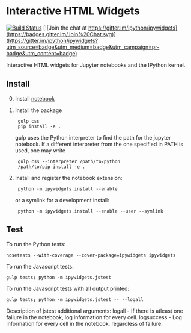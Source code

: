 # Interactive HTML Widgets

[![Build Status](https://travis-ci.org/ipython/ipywidgets.svg?branch=master)](https://travis-ci.org/ipython/ipywidgets) [![Join the chat at https://gitter.im/ipython/ipywidgets](https://badges.gitter.im/Join%20Chat.svg)](https://gitter.im/ipython/ipywidgets?utm_source=badge&utm_medium=badge&utm_campaign=pr-badge&utm_content=badge)

Interactive HTML widgets for Jupyter notebooks and the IPython kernel.

## Install

0. Install [notebook](https://github.com/jupyter/notebook)

1. Install the package
    
        gulp css
        pip install -e .

    gulp uses the Python interpreter to find the path for the jupyter notebook.
    If a different interpreter from the one specified in PATH is used, one may
    write

        gulp css --interpreter /path/to/python
        /path/to/pip install -e .

2. Install and register the notebook extension:

        python -m ipywidgets.install --enable
    
    or a symlink for a development install:

        python -m ipywidgets.install --enable --user --symlink

## Test

To run the Python tests:

    nosetests --with-coverage --cover-package=ipywidgets ipywidgets

To run the Javascript tests:

    gulp tests; python -m ipywidgets.jstest

To run the Javascript tests with all output printed:

    gulp tests; python -m ipywidgets.jstest -- --logall

Description of jstest additional arguments:
logall - If there is atleast one failure in the notebook, log information for every cell.
logsuccess - Log information for every cell in the notebook, regardless of failure.